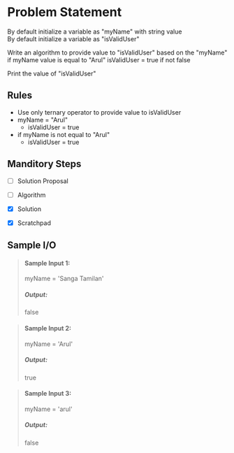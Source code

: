 # Problem Statement

By default initialize a variable as "myName" with string value     
By default initialize a variable as "isValidUser"     

Write an algorithm to provide value to "isValidUser" based on the "myName"      
if myName value is equal to "Arul" isValidUser = true if not false       

Print the value of "isValidUser"

## Rules

* Use only ternary operator to provide value to isValidUser
* myName = "Arul"
    * isValidUser = true 
* if myName is not equal to "Arul"
    * isValidUser = true 

## Manditory Steps

- [ ] Solution Proposal
- [ ] Algorithm
- [x] Solution
- [x] Scratchpad



## Sample I/O

> #### Sample Input 1:
> myName = 'Sanga Tamilan'
>
> ##### Output:
> false

> #### Sample Input 2:
> myName = 'Arul'
>
> ##### Output:
> true


> #### Sample Input 3:
> myName = 'arul'
>
> ##### Output:
> false
